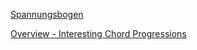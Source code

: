 [Spannungsbogen](Spannungsbogen.md)

[Overview - Interesting Chord Progressions](Interesting%20Chord%20Progressions/Overview%20-%20Interesting%20Chord%20Progressions.md)
